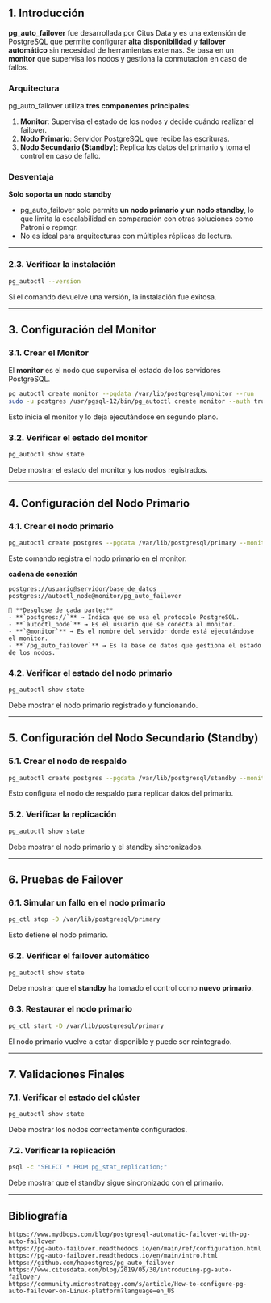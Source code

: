  
## **1. Introducción**  
**pg_auto_failover** fue desarrollada por Citus Data y es una extensión de PostgreSQL que permite configurar **alta disponibilidad** y **failover automático** sin necesidad de herramientas externas. Se basa en un **monitor** que supervisa los nodos y gestiona la conmutación en caso de fallos.  
 
### **Arquitectura**  
pg_auto_failover utiliza **tres componentes principales**:  
1. **Monitor**: Supervisa el estado de los nodos y decide cuándo realizar el failover.  
2. **Nodo Primario**: Servidor PostgreSQL que recibe las escrituras.  
3. **Nodo Secundario (Standby)**: Replica los datos del primario y toma el control en caso de fallo.  

### Desventaja 
**Solo soporta un nodo standby**  
- pg_auto_failover solo permite **un nodo primario y un nodo standby**, lo que limita la escalabilidad en comparación con otras soluciones como Patroni o repmgr.  
- No es ideal para arquitecturas con múltiples réplicas de lectura.


 
---
 

### **2.3. Verificar la instalación**  
```bash
pg_autoctl --version
```
Si el comando devuelve una versión, la instalación fue exitosa.

---

## **3. Configuración del Monitor**  

### **3.1. Crear el Monitor**  
El **monitor** es el nodo que supervisa el estado de los servidores PostgreSQL.  
```bash
pg_autoctl create monitor --pgdata /var/lib/postgresql/monitor --run
sudo -u postgres /usr/pgsql-12/bin/pg_autoctl create monitor --auth trust --ssl-self-signed --pgdata /var/lib/pgsql/12/data/ --pgctl /usr/pgsql-12/bin/pg_ctl
```
Esto inicia el monitor y lo deja ejecutándose en segundo plano.


### **3.2. Verificar el estado del monitor**  
```bash
pg_autoctl show state
```
Debe mostrar el estado del monitor y los nodos registrados.

--- 

## **4. Configuración del Nodo Primario**  

### **4.1. Crear el nodo primario**  
```bash
pg_autoctl create postgres --pgdata /var/lib/postgresql/primary --monitor 'postgres://autoctl_node@monitor/pg_auto_failover' --run
```
Este comando registra el nodo primario en el monitor.


 **cadena de conexión**  

```
postgres://usuario@servidor/base_de_datos
postgres://autoctl_node@monitor/pg_auto_failover

📍 **Desglose de cada parte:**  
- **`postgres://`** → Indica que se usa el protocolo PostgreSQL.  
- **`autoctl_node`** → Es el usuario que se conecta al monitor.  
- **`@monitor`** → Es el nombre del servidor donde está ejecutándose el monitor.  
- **`/pg_auto_failover`** → Es la base de datos que gestiona el estado de los nodos.  

```


### **4.2. Verificar el estado del nodo primario**  
```bash
pg_autoctl show state
```
Debe mostrar el nodo primario registrado y funcionando.

---



## **5. Configuración del Nodo Secundario (Standby)**  

### **5.1. Crear el nodo de respaldo**  
```bash
pg_autoctl create postgres --pgdata /var/lib/postgresql/standby --monitor 'postgres://autoctl_node@monitor/pg_auto_failover' --run
```
Esto configura el nodo de respaldo para replicar datos del primario.

### **5.2. Verificar la replicación**  
```bash
pg_autoctl show state
```
Debe mostrar el nodo primario y el standby sincronizados.

---



## **6. Pruebas de Failover**  

### **6.1. Simular un fallo en el nodo primario**  
```bash
pg_ctl stop -D /var/lib/postgresql/primary
```
Esto detiene el nodo primario.

### **6.2. Verificar el failover automático**  
```bash
pg_autoctl show state
```
Debe mostrar que el **standby** ha tomado el control como **nuevo primario**.

### **6.3. Restaurar el nodo primario**  
```bash
pg_ctl start -D /var/lib/postgresql/primary
```
El nodo primario vuelve a estar disponible y puede ser reintegrado.

---

## **7. Validaciones Finales**  

### **7.1. Verificar el estado del clúster**  
```bash
pg_autoctl show state
```
Debe mostrar los nodos correctamente configurados.

### **7.2. Verificar la replicación**  
```bash
psql -c "SELECT * FROM pg_stat_replication;"
```
Debe mostrar que el standby sigue sincronizado con el primario.

---


## Bibliografía
```
https://www.mydbops.com/blog/postgresql-automatic-failover-with-pg-auto-failover
https://pg-auto-failover.readthedocs.io/en/main/ref/configuration.html
https://pg-auto-failover.readthedocs.io/en/main/intro.html
https://github.com/hapostgres/pg_auto_failover
https://www.citusdata.com/blog/2019/05/30/introducing-pg-auto-failover/
https://community.microstrategy.com/s/article/How-to-configure-pg-auto-failover-on-Linux-platform?language=en_US
```
